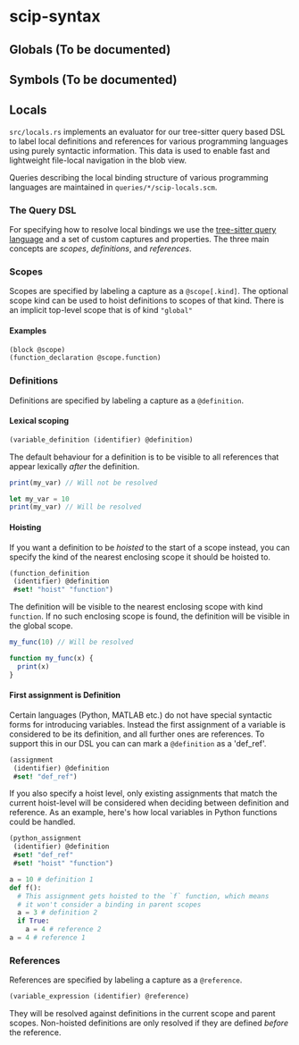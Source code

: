 # scip-syntax

## Globals (To be documented)
## Symbols (To be documented)

## Locals

`src/locals.rs` implements an evaluator for our tree-sitter query based DSL to label local definitions and references for various programming languages using purely syntactic information. This data is used to enable fast and lightweight file-local navigation in the blob view.

Queries describing the local binding structure of various programming languages are maintained in `queries/*/scip-locals.scm`.

### The Query DSL

For specifying how to resolve local bindings we use the [tree-sitter query language] and a set of custom captures and properties. The three main concepts are _scopes_, _definitions_, and _references_.

### Scopes

Scopes are specified by labeling a capture as a `@scope[.kind]`. The optional scope kind can be used to hoist definitions to scopes of that kind. There is an implicit top-level scope that is of kind `"global"`

#### Examples

```scm
(block @scope)
(function_declaration @scope.function)
```

### Definitions

Definitions are specified by labeling a capture as a `@definition`.

#### Lexical scoping

```scm
(variable_definition (identifier) @definition)
```

The default behaviour for a definition is to be visible to all references that appear lexically _after_ the definition.

```js
print(my_var) // Will not be resolved

let my_var = 10
print(my_var) // Will be resolved
```

#### Hoisting

If you want a definition to be _hoisted_ to the start of a scope instead, you can specify the kind of the nearest enclosing scope it should be hoisted to.

```scm
(function_definition
 (identifier) @definition
 #set! "hoist" "function")
```

The definition will be visible to the nearest enclosing scope with kind `function`. If no such enclosing scope is found, the definition will be visible in the global scope.

```js
my_func(10) // Will be resolved

function my_func(x) {
  print(x)
}
```

#### First assignment is Definition

Certain languages (Python, MATLAB etc.) do not have special syntactic forms for introducing variables.
Instead the first assignment of a variable is considered to be its definition, and all further ones are references.
To support this in our DSL you can can mark a `@definition` as a 'def_ref'.

```scm
(assignment
 (identifier) @definition
 #set! "def_ref")
```

If you also specify a hoist level, only existing assignments that match the current hoist-level will be considered when deciding between definition and reference.
As an example, here's how local variables in Python functions could be handled.

```scm
(python_assignment
 (identifier) @definition
 #set! "def_ref"
 #set! "hoist" "function")
```

```python
a = 10 # definition 1
def f():
  # This assignment gets hoisted to the `f` function, which means
  # it won't consider a binding in parent scopes
  a = 3 # definition 2
  if True:
    a = 4 # reference 2
a = 4 # reference 1
```

### References

References are specified by labeling a capture as a `@reference`.

```scm
(variable_expression (identifier) @reference)
```

They will be resolved against definitions in the current scope and parent scopes. Non-hoisted definitions are only resolved if they are defined _before_ the reference.


[tree-sitter query language]: https://tree-sitter.github.io/tree-sitter/using-parsers#pattern-matching-with-queries

